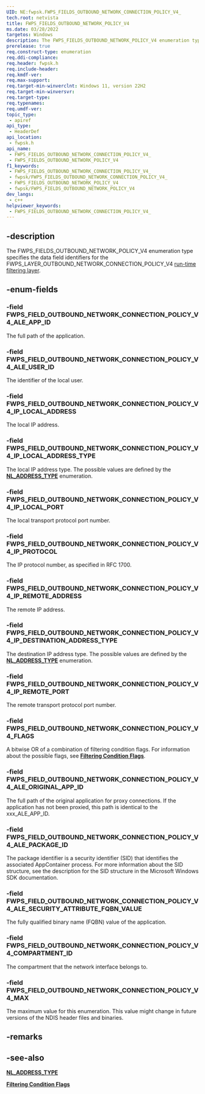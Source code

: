 ```yaml
---
UID: NE:fwpsk.FWPS_FIELDS_OUTBOUND_NETWORK_CONNECTION_POLICY_V4_
tech.root: netvista
title: FWPS_FIELDS_OUTBOUND_NETWORK_POLICY_V4
ms.date: 03/28/2022
targetos: Windows
description: The FWPS_FIELDS_OUTBOUND_NETWORK_POLICY_V4 enumeration type specifies the data field identifiers for the FWPS_LAYER_OUTBOUND_NETWORK_CONNECTION_POLICY_V4 run-time filtering layer.
prerelease: true
req.construct-type: enumeration
req.ddi-compliance: 
req.header: fwpsk.h
req.include-header: 
req.kmdf-ver: 
req.max-support: 
req.target-min-winverclnt: Windows 11, version 22H2
req.target-min-winversvr: 
req.target-type: 
req.typenames: 
req.umdf-ver: 
topic_type:
 - apiref
api_type:
 - HeaderDef
api_location:
 - fwpsk.h
api_name:
 - FWPS_FIELDS_OUTBOUND_NETWORK_CONNECTION_POLICY_V4_
 - FWPS_FIELDS_OUTBOUND_NETWORK_POLICY_V4
f1_keywords:
 - FWPS_FIELDS_OUTBOUND_NETWORK_CONNECTION_POLICY_V4_
 - fwpsk/FWPS_FIELDS_OUTBOUND_NETWORK_CONNECTION_POLICY_V4_
 - FWPS_FIELDS_OUTBOUND_NETWORK_POLICY_V4
 - fwpsk/FWPS_FIELDS_OUTBOUND_NETWORK_POLICY_V4
dev_langs:
 - c++
helpviewer_keywords:
 - FWPS_FIELDS_OUTBOUND_NETWORK_CONNECTION_POLICY_V4_
---
```


## -description

The FWPS_FIELDS_OUTBOUND_NETWORK_POLICY_V4 enumeration type specifies the data field identifiers for the FWPS_LAYER_OUTBOUND_NETWORK_CONNECTION_POLICY_V4 [run-time filtering layer](/windows-hardware/drivers/network/run-time-filtering-layer-identifiers).

## -enum-fields

### -field FWPS_FIELD_OUTBOUND_NETWORK_CONNECTION_POLICY_V4_ALE_APP_ID

The full path of the application.

### -field FWPS_FIELD_OUTBOUND_NETWORK_CONNECTION_POLICY_V4_ALE_USER_ID

The identifier of the local user.

### -field FWPS_FIELD_OUTBOUND_NETWORK_CONNECTION_POLICY_V4_IP_LOCAL_ADDRESS

The local IP address.

### -field FWPS_FIELD_OUTBOUND_NETWORK_CONNECTION_POLICY_V4_IP_LOCAL_ADDRESS_TYPE

The local IP address type. The possible values are defined by the [**NL_ADDRESS_TYPE**](/windows/win32/api/nldef/ne-nldef-nl_address_type) enumeration.

### -field FWPS_FIELD_OUTBOUND_NETWORK_CONNECTION_POLICY_V4_IP_LOCAL_PORT

The local transport protocol port number.

### -field FWPS_FIELD_OUTBOUND_NETWORK_CONNECTION_POLICY_V4_IP_PROTOCOL

The IP protocol number, as specified in RFC 1700.

### -field FWPS_FIELD_OUTBOUND_NETWORK_CONNECTION_POLICY_V4_IP_REMOTE_ADDRESS

The remote IP address.

### -field FWPS_FIELD_OUTBOUND_NETWORK_CONNECTION_POLICY_V4_IP_DESTINATION_ADDRESS_TYPE

The destination IP address type. The possible values are defined by the [**NL_ADDRESS_TYPE**](/windows/win32/api/nldef/ne-nldef-nl_address_type) enumeration.

### -field FWPS_FIELD_OUTBOUND_NETWORK_CONNECTION_POLICY_V4_IP_REMOTE_PORT

The remote transport protocol port number.

### -field FWPS_FIELD_OUTBOUND_NETWORK_CONNECTION_POLICY_V4_FLAGS

A bitwise OR of a combination of filtering condition flags. For information about the possible flags, see [**Filtering Condition Flags**](/windows-hardware/drivers/network/filtering-condition-flags).

### -field FWPS_FIELD_OUTBOUND_NETWORK_CONNECTION_POLICY_V4_ALE_ORIGINAL_APP_ID

The full path of the original application for proxy connections. If the application has not been proxied, this path is identical to the xxx_ALE_APP_ID.

### -field FWPS_FIELD_OUTBOUND_NETWORK_CONNECTION_POLICY_V4_ALE_PACKAGE_ID

The package identifier is a security identifier (SID) that identifies the associated AppContainer process. For more information about the SID structure, see the description for the SID structure in the Microsoft Windows SDK documentation.

### -field FWPS_FIELD_OUTBOUND_NETWORK_CONNECTION_POLICY_V4_ALE_SECURITY_ATTRIBUTE_FQBN_VALUE

The fully qualified binary name (FQBN) value of the application.

### -field FWPS_FIELD_OUTBOUND_NETWORK_CONNECTION_POLICY_V4_COMPARTMENT_ID

The compartment that the network interface belongs to.

### -field FWPS_FIELD_OUTBOUND_NETWORK_CONNECTION_POLICY_V4_MAX

The maximum value for this enumeration. This value might change in future versions of the NDIS header files and binaries.

## -remarks

## -see-also

[**NL_ADDRESS_TYPE**](/windows/win32/api/nldef/ne-nldef-nl_address_type)

[**Filtering Condition Flags**](/windows-hardware/drivers/network/filtering-condition-flags)

